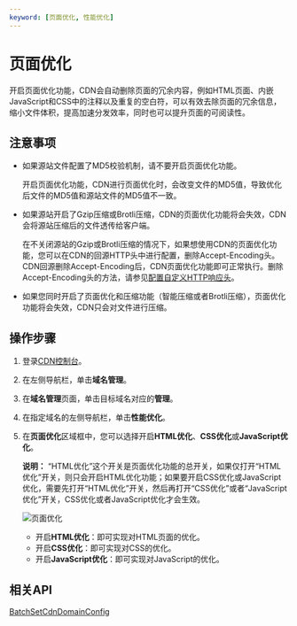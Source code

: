 ```yaml
---
keyword: [页面优化, 性能优化]
---
```


# 页面优化

开启页面优化功能，CDN会自动删除页面的冗余内容，例如HTML页面、内嵌JavaScript和CSS中的注释以及重复的空白符，可以有效去除页面的冗余信息，缩小文件体积，提高加速分发效率，同时也可以提升页面的可阅读性。

## 注意事项

-   如果源站文件配置了MD5校验机制，请不要开启页面优化功能。

    开启页面优化功能，CDN进行页面优化时，会改变文件的MD5值，导致优化后文件的MD5值和源站文件的MD5值不一致。

-   如果源站开启了Gzip压缩或Brotli压缩，CDN的页面优化功能将会失效，CDN会将源站压缩后的文件透传给客户端。

    在不关闭源站的Gzip或Brotli压缩的情况下，如果想使用CDN的页面优化功能，您可以在CDN的回源HTTP头中进行配置，删除Accept-Encoding头。CDN回源删除Accept-Encoding后，CDN页面优化功能即可正常执行。删除Accept-Encoding头的方法，请参见[配置自定义HTTP响应头](/intl.zh-CN/域名管理/缓存配置/配置自定义HTTP响应头.md)。

-   如果您同时开启了页面优化和压缩功能（智能压缩或者Brotli压缩），页面优化功能将会失效，CDN只会对文件进行压缩。

## 操作步骤

1.  登录[CDN控制台](https://cdn.console.aliyun.com)。

2.  在左侧导航栏，单击**域名管理**。

3.  在**域名管理**页面，单击目标域名对应的**管理**。

4.  在指定域名的左侧导航栏，单击**性能优化**。

5.  在**页面优化**区域框中，您可以选择开启**HTML优化**、**CSS优化**或**JavaScript优化**。

    **说明：** “HTML优化”这个开关是页面优化功能的总开关，如果仅打开“HTML优化”开关，则只会开启HTML优化功能；如果要开启CSS优化或JavaScript优化，需要先打开“HTML优化”开关，然后再打开“CSS优化”或者“JavaScript优化”开关，CSS优化或者JavaScript优化才会生效。

    ![页面优化](https://static-aliyun-doc.oss-accelerate.aliyuncs.com/assets/img/zh-CN/9542707161/p7303.png)

    -   开启**HTML优化**：即可实现对HTML页面的优化。
    -   开启**CSS优化**：即可实现对CSS的优化。
    -   开启**JavaScript优化**：即可实现对JavaScript的优化。

## 相关API

[BatchSetCdnDomainConfig](/intl.zh-CN/新版API参考/域名管理类接口/批量配置域名.md)

